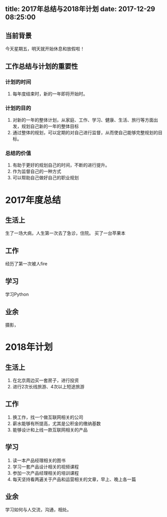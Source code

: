 title: 2017年总结与2018年计划
date: 2017-12-29 08:25:00
---
## 当前背景
今天星期五，明天就开始休息和放假啦！

## 工作总结与计划的重要性
### 计划的时间
1. 每年度结束时，新的一年即将开始时。

### 计划的目的
1. 对新的一年的整体计划，从家庭、工作、学习、健康、生活、旅行等方面出发，规划自己新的一年的整体目标
1. 通过整体的规划，可以定期的对自己进行监督，从而使自己能够完整规划的目标。

### 总结的价值
1. 有助于更好的规划自己的时间，不断的进行提升。
1. 作为监督自己的一种方式
1. 可以帮助自己做好自己的职业规划

# 2017年度总结

## 生活上
生了一场大病，人生第一次去了急诊，住院。
买了一台苹果本

## 工作
经历了第一次被人fire

## 学习
学习Python

## 业余
摄影，

# 2018年计划
## 生活上
1. 在北京周边买一套房子，进行投资
1. 进行2次长线旅游、4次以上短途旅游

## 工作
1. 换工作，找一个做互联网相关的公司
2. 薪水能够有所提高，尤其是公积金的缴纳基数
3. 能够设计和上线一款互联网相关的产品

## 学习
1. 读一本产品经理相关的图书
2. 学习一套产品设计相关的视频课程
3. 参加一次产品经理相关的培训课程
4. 每天坚持看两遍关于产品和运营相关的文章，早上、晚上各一篇
 
## 业余
学习如何与人交流，沟通，相处。